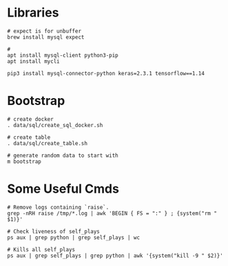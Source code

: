 Libraries
========

    # expect is for unbuffer
    brew install mysql expect

    #
    apt install mysql-client python3-pip
    apt install mycli

    pip3 install mysql-connector-python keras=2.3.1 tensorflow==1.14


Bootstrap
=========

    # create docker
    . data/sql/create_sql_docker.sh

    # create table
    . data/sql/create_table.sh

    # generate random data to start with
    m bootstrap

Some Useful Cmds
================

    # Remove logs containing `raise`.
    grep -nRH raise /tmp/*.log | awk 'BEGIN { FS = ":" } ; {system("rm " $1)}'

    # Check liveness of self_plays
    ps aux | grep python | grep self_plays | wc

    # Kills all self_plays
    ps aux | grep self_plays | grep python | awk '{system("kill -9 " $2)}'
